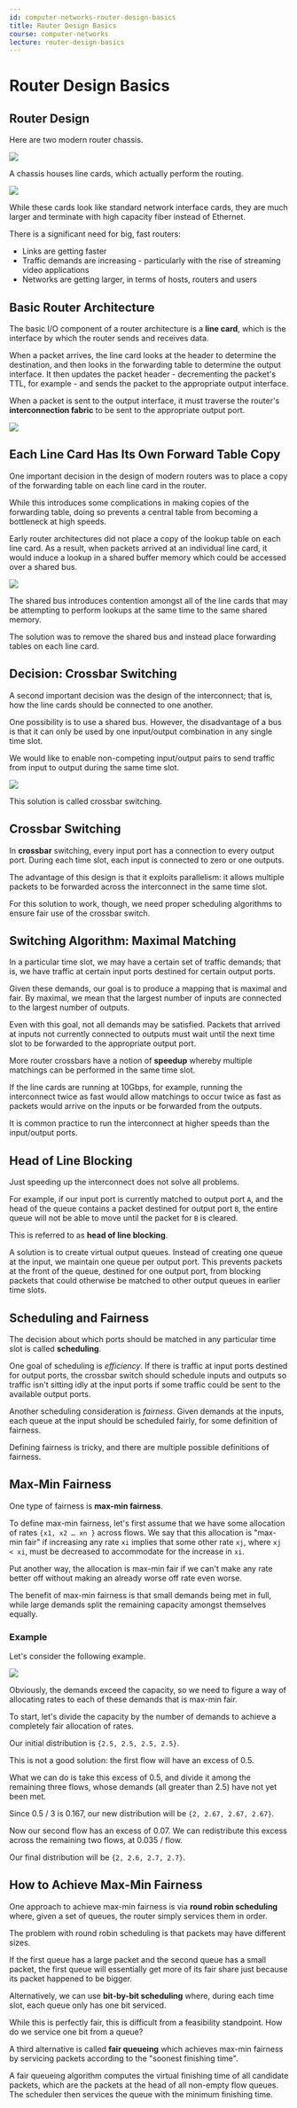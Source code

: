 ```yaml
---
id: computer-networks-router-design-basics
title: Router Design Basics
course: computer-networks
lecture: router-design-basics
---
```


# Router Design Basics

## Router Design
Here are two modern router chassis.

![](https://assets.omscs.io/notes/D2CB1400-70FD-42E7-89D4-EE5AD042B9EB.png)

A chassis houses line cards, which actually perform the routing.

![](https://assets.omscs.io/notes/CC40D8FA-679D-4B72-A391-3D270081B272.png)

While these cards look like standard network interface cards, they are much larger and terminate with high capacity fiber instead of Ethernet.

There is a significant need for big, fast routers:

- Links are getting faster
- Traffic demands are increasing - particularly with the rise of streaming video applications
- Networks are getting larger, in terms of hosts, routers and users

## Basic Router Architecture
The basic I/O component of a router architecture is a **line card**, which is the interface by which the router sends and receives data.

When a packet arrives, the line card looks at the header to determine the destination, and then looks in the forwarding table to determine the output interface. It then updates the packet header - decrementing the packet's TTL, for example - and sends the packet to the appropriate output interface.

When a packet is sent to the output interface, it must traverse the router's **interconnection fabric** to be sent to the appropriate output port.

![](https://assets.omscs.io/notes/4637A139-27A9-496A-BA0D-18EC3DF0CE11.png)

## Each Line Card Has Its Own Forward Table Copy
One important decision in the design of modern routers was to place a copy of the forwarding table on each line card in the router.

While this introduces some complications in making copies of the forwarding table, doing so prevents a central table from becoming a bottleneck at high speeds.

Early router architectures did not place a copy of the lookup table on each line card. As a result, when packets arrived at an individual line card, it would induce a lookup in a shared buffer memory which could be accessed over a shared bus.

![](https://assets.omscs.io/notes/6A0B05D8-8AF8-4DC3-81F0-BD1036602D30.png)

The shared bus introduces contention amongst all of the line cards that may be attempting to perform lookups at the same time to the same shared memory.

The solution was to remove the shared bus and instead place forwarding tables on each line card.

## Decision: Crossbar Switching
A second important decision was the design of the interconnect; that is, how the line cards should be connected to one another.

One possibility is to use a shared bus. However, the disadvantage of a bus is that it can only be used by one input/output combination in any single time slot.

We would like to enable non-competing input/output pairs to send traffic from input to output during the same time slot.

![](https://assets.omscs.io/notes/764E9042-C9C3-4261-9ECE-D45680FE0CD0.png)

This solution is called crossbar switching.

## Crossbar Switching
In **crossbar** switching, every input port has a connection to every output port. During each time slot, each input is connected to zero or one outputs.

The advantage of this design is that it exploits parallelism: it allows multiple packets to be forwarded across the interconnect in the same time slot.

For this solution to work, though, we need proper scheduling algorithms to ensure fair use of the crossbar switch.

## Switching Algorithm: Maximal Matching
In a particular time slot, we may have a certain set of traffic demands; that is, we have traffic at certain input ports destined for certain output ports.

Given these demands, our goal is to produce a mapping that is maximal and fair. By maximal, we mean that the largest number of inputs are connected to the largest number of outputs.

Even with this goal, not all demands may be satisfied. Packets that arrived at inputs not currently connected to outputs must wait until the next time slot to be forwarded to the appropriate output port.

More router crossbars have a notion of **speedup** whereby multiple matchings can be performed in the same time slot.

If the line cards are running at 10Gbps, for example, running the interconnect twice as fast would allow matchings to occur twice as fast as packets would arrive on the inputs or be forwarded from the outputs.

It is common practice to run the interconnect at higher speeds than the input/output ports.

## Head of Line Blocking
Just speeding up the interconnect does not solve all problems.

For example, if our input port is currently matched to output port `A`, and the head of the queue contains a packet destined for output port `B`, the entire queue will not be able to move until the packet for `B` is cleared.

This is referred to as **head of line blocking**.

A solution is to create virtual output queues. Instead of creating one queue at the input, we maintain one queue per output port. This prevents packets at the front of the queue, destined for one output port, from blocking packets that could otherwise be matched to other output queues in earlier time slots.

## Scheduling and Fairness
The decision about which ports should be matched in any particular time slot is called **scheduling**.

One goal of scheduling is *efficiency*. If there is traffic at input ports destined for output ports, the crossbar switch should schedule inputs and outputs so traffic isn't sitting idly at the input ports if some traffic could be sent to the available output ports.

Another scheduling consideration is *fairness*. Given demands at the inputs, each queue at the input should be scheduled fairly, for some definition of fairness.

Defining fairness is tricky, and there are multiple possible definitions of fairness.

## Max-Min Fairness
One type of fairness is **max-min fairness**.

To define max-min fairness, let's first assume that we have some allocation of rates `{x1, x2 … xn }` across flows. We say that this allocation is "max-min fair" if increasing any rate `xi` implies that some other rate `xj`, where `xj < xi`, must be decreased to accommodate for the increase in `xi`.

Put another way, the allocation is max-min fair if we can't make any rate better off without making an already worse off rate even worse.

The benefit of max-min fairness is that small demands being met in full, while large demands split the remaining capacity amongst themselves equally.

### Example

Let's consider the following example.

![](https://assets.omscs.io/notes/DCB9D368-DB79-47C8-B281-70D3E9E3F99D.png)

Obviously, the demands exceed the capacity, so we need to figure a way of allocating rates to each of these demands that is max-min fair.

To start, let's divide the capacity by the number of demands to achieve a completely fair allocation of rates.

Our initial distribution is `{2.5, 2.5, 2.5, 2.5}`.

This is not a good solution: the first flow will have an excess of 0.5.

What we can do is take this excess of 0.5, and divide it among the remaining three flows, whose demands (all greater than 2.5) have not yet been met.

Since 0.5 / 3 is 0.167, our new distribution will be `{2, 2.67, 2.67, 2.67}`.  

Now our second flow has an excess of 0.07. We can redistribute this excess across the remaining two flows, at 0.035 / flow.

Our final distribution will be `{2, 2.6, 2.7, 2.7}`.

## How to Achieve Max-Min Fairness
One approach to achieve max-min fairness is via **round robin scheduling** where, given a set of queues, the router simply services them in order.

The problem with round robin scheduling is that packets may have different sizes.

If the first queue has a large packet and the second queue has a small packet, the first queue will essentially get more of its fair share just because its packet happened to be bigger.

Alternatively, we can use **bit-by-bit scheduling** where, during each time slot, each queue only has one bit serviced.

While this is perfectly fair, this is difficult from a feasibility standpoint. How do we service one bit from a queue?

A third alternative is called **fair queueing** which achieves max-min fairness by servicing packets according to the "soonest finishing time".

A fair queueing algorithm computes the virtual finishing time of all candidate packets, which are the packets at the head of all non-empty flow queues. The scheduler then services the queue with the minimum finishing time.
